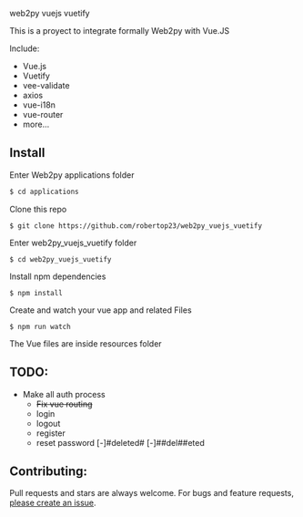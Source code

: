 web2py vuejs vuetify

This is a proyect to integrate formally Web2py with Vue.JS

Include:
  - Vue.js
  - Vuetify
  - vee-validate
  - axios
  - vue-i18n
  - vue-router
  - more...

## Install

Enter Web2py applications folder
```sh
$ cd applications
```
Clone this repo
```
$ git clone https://github.com/robertop23/web2py_vuejs_vuetify
```
Enter web2py_vuejs_vuetify folder
```
$ cd web2py_vuejs_vuetify
```
Install npm dependencies
```
$ npm install
```
Create and watch your vue app and related Files
```
$ npm run watch
```

The Vue files are inside resources folder

## TODO:

  - Make all auth process
    - <strike>Fix vue routing</strike>
    - login
    - logout
    - register
    - reset password
[-]#deleted#
[-]##del##eted
<emphasis role="strikethrough" revisionflag="deleted">

## Contributing:

Pull requests and stars are always welcome. For bugs and feature requests, [please create an issue](https://github.com/robertop23/web2py_vuejs_vuetify/issues/new).
